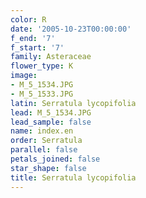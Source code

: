 ```yaml
---
color: R
date: '2005-10-23T00:00:00'
f_end: '7'
f_start: '7'
family: Asteraceae
flower_type: K
image:
- M_5_1534.JPG
- M_5_1533.JPG
latin: Serratula lycopifolia
lead: M_5_1534.JPG
lead_sample: false
name: index.en
order: Serratula
parallel: false
petals_joined: false
star_shape: false
title: Serratula lycopifolia
---
```

